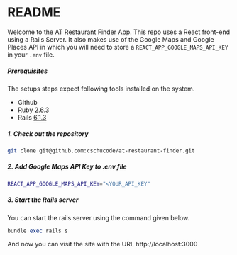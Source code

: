 # README

Welcome to the AT Restaurant Finder App. This repo uses a React front-end using a Rails Server. It also makes use
of the Google Maps and Google Places API in which you will need to store a `REACT_APP_GOOGLE_MAPS_API_KEY` in your `.env` file.

##### Prerequisites

The setups steps expect following tools installed on the system.

- Github
- Ruby [2.6.3](https://github.com/organization/project-name/blob/master/.ruby-version#L1)
- Rails [6.1.3](https://github.com/organization/project-name/blob/master/Gemfile#L12)

##### 1. Check out the repository

```bash
git clone git@github.com:cschucode/at-restaurant-finder.git
```

##### 2. Add Google Maps API Key to .env file

```bash
REACT_APP_GOOGLE_MAPS_API_KEY="<YOUR_API_KEY"
```

##### 3. Start the Rails server

You can start the rails server using the command given below.

```ruby
bundle exec rails s
```

And now you can visit the site with the URL http://localhost:3000
